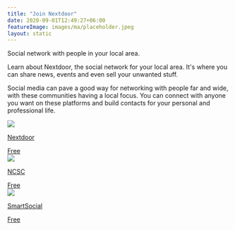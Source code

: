 ```yaml
---
title: "Join Nextdoor"
date: 2020-09-01T12:49:27+06:00
featureImage: images/ma/placeholder.jpeg
layout: static
---
```


Social network with people in your local area.

Learn about Nextdoor, the social network for your local area. It's where you can share news, events and even sell your unwanted stuff.

Social media can pave a good way for networking with people far and wide, with these communities having a local focus. You can connect with anyone you want on these platforms and build contacts for your personal and professional life.

<a class="ma-link" href="https://about.nextdoor.com/"><div class="ma-card ma-card-Community"><div class="ma-icon"><img src ="/images/Icon-check - community - opacity.svg"/></div><div class="ma-name"><p>Nextdoor</p></div><div class="ma-paid-text"><span>Free</span></div></div></a><a class="ma-link" href="https://www.ncsc.gov.uk/guidance/social-media-how-to-use-it-safely"><div class="ma-card ma-card-Community"><div class="ma-icon"><img src ="/images/Icon-check - community - opacity.svg"/></div><div class="ma-name"><p>NCSC</p></div><div class="ma-paid-text"><span>Free</span></div></div></a><a class="ma-link" href="https://smartsocial.com/post/using-social-media-responsibly"><div class="ma-card ma-card-Community"><div class="ma-icon"><img src ="/images/Icon-check - community - opacity.svg"/></div><div class="ma-name"><p>SmartSocial</p></div><div class="ma-paid-text"><span>Free</span></div></div></a>  

<br/><br/>






